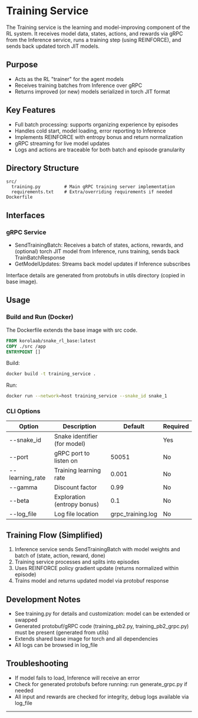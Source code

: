 # Training Service

The Training service is the learning and model-improving component of the RL system. It receives model data, states, actions, and rewards via gRPC from the Inference service, runs a training step (using REINFORCE), and sends back updated torch JIT models.

## Purpose
- Acts as the RL "trainer" for the agent models
- Receives training batches from Inference over gRPC
- Returns improved (or new) models serialized in torch JIT format

## Key Features
- Full batch processing: supports organizing experience by episodes
- Handles cold start, model loading, error reporting to Inference
- Implements REINFORCE with entropy bonus and return normalization
- gRPC streaming for live model updates
- Logs and actions are traceable for both batch and episode granularity

## Directory Structure
```
src/
  training.py         # Main gRPC training server implementation
  requirements.txt    # Extra/overriding requirements if needed
Dockerfile
```

## Interfaces
### gRPC Service
- SendTrainingBatch: Receives a batch of states, actions, rewards, and (optional) torch JIT model from Inference, runs training, sends back TrainBatchResponse
- GetModelUpdates: Streams back model updates if Inference subscribes

Interface details are generated from protobufs in utils directory (copied in base image).

## Usage

### Build and Run (Docker)
The Dockerfile extends the base image with src code.
```Dockerfile
FROM korolaab/snake_rl_base:latest
COPY ./src /app
ENTRYPOINT []
```
Build:
```sh
docker build -t training_service .
```
Run:
```sh
docker run --network=host training_service --snake_id snake_1
```

### CLI Options
| Option          | Description                   | Default          | Required |
|-----------------|------------------------------|------------------|----------|
| --snake_id      | Snake identifier (for model)  |                  | Yes      |
| --port          | gRPC port to listen on        | 50051            | No       |
| --learning_rate | Training learning rate        | 0.001            | No       |
| --gamma         | Discount factor               | 0.99             | No       |
| --beta          | Exploration (entropy bonus)   | 0.1              | No       |
| --log_file      | Log file location             | grpc_training.log| No       |

## Training Flow (Simplified)
1. Inference service sends SendTrainingBatch with model weights and batch of (state, action, reward, done)
2. Training service processes and splits into episodes
3. Uses REINFORCE policy gradient update (returns normalized within episode)
4. Trains model and returns updated model via protobuf response

## Development Notes
- See training.py for details and customization: model can be extended or swapped
- Generated protobuf/gRPC code (training_pb2.py, training_pb2_grpc.py) must be present (generated from utils)
- Extends shared base image for torch and all dependencies
- All logs can be browsed in log_file

## Troubleshooting
- If model fails to load, Inference will receive an error
- Check for generated protobufs before running: run generate_grpc.py if needed
- All input and rewards are checked for integrity, debug logs available via log_file

---
